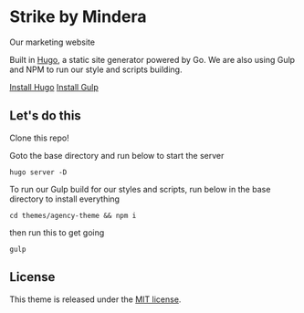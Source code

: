 # Strike by Mindera
Our marketing website

Built in [Hugo](https://gohugo.io/), a static site generator powered by Go. We are also using Gulp and NPM to run our style and scripts building.

[Install Hugo](https://gohugo.io/getting-started/quick-start/)
[Install Gulp](https://gulpjs.com/docs/en/getting-started/quick-start)

## Let's do this

Clone this repo!

Goto the base directory and run below to start the server

```
hugo server -D
```

To run our Gulp build for our styles and scripts, run below in the base directory to install everything

```
cd themes/agency-theme && npm i
```

then run this to get going

```
gulp
```

## License

This theme is released under the [MIT license](https://github.com/Vimux/blank/blob/master/LICENSE).
